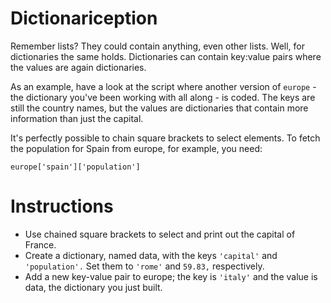 # Dictionariception
Remember lists? They could contain anything, even other lists. Well, for dictionaries the same holds. Dictionaries can contain key:value pairs where the values are again dictionaries.

As an example, have a look at the script where another version of `europe` - the dictionary you've been working with all along - is coded. The keys are still the country names, but the values are dictionaries that contain more information than just the capital.

It's perfectly possible to chain square brackets to select elements. To fetch the population for Spain from europe, for example, you need:

```
europe['spain']['population']
```

# Instructions
- Use chained square brackets to select and print out the capital of France.
- Create a dictionary, named data, with the keys `'capital'` and `'population'.` Set them to `'rome'` and `59.83,` respectively.
- Add a new key-value pair to europe; the key is `'italy'` and the value is data, the dictionary you just built.
